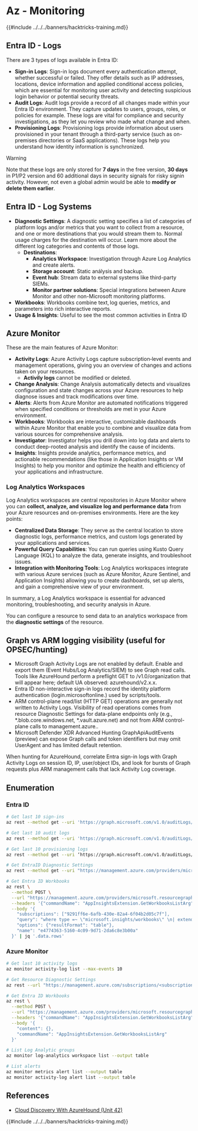 # Az - Monitoring

{{#include ../../../banners/hacktricks-training.md}}

## Entra ID - Logs

There are 3 types of logs available in Entra ID:

- **Sign-in Logs**: Sign-in logs document every authentication attempt, whether successful or failed. They offer details such as IP addresses, locations, device information and applied conditional access policies, which are essential for monitoring user activity and detecting suspicious login behavior or potential security threats.
- **Audit Logs**: Audit logs provide a record of all changes made within your Entra ID environment. They capture updates to users, groups, roles, or policies for example. These logs are vital for compliance and security investigations, as they let you review who made what change and when.
- **Provisioning Logs**: Provisioning logs provide information about users provisioned in your tenant through a third-party service (such as on-premises directories or SaaS applications). These logs help you understand how identity information is synchronized.

> [!WARNING]
> Note that these logs are only stored for **7 days** in the free version, **30 days** in P1/P2 version and 60 additional days in security signals for risky signin activity. However, not even a global admin would be able to **modify or delete them earlier**.

## Entra ID - Log Systems

- **Diagnostic Settings**: A diagnostic setting specifies a list of categories of platform logs and/or metrics that you want to collect from a resource, and one or more destinations that you would stream them to. Normal usage charges for the destination will occur. Learn more about the different log categories and contents of those logs.
    - **Destinations**:
        - **Analytics Workspace**: Investigation through Azure Log Analytics and create alerts.
        - **Storage account**: Static análysis and backup.
        - **Event hub**: Stream data to external systems like third-party SIEMs.
        - **Monitor partner solutions**: Special integrations between Azure Monitor and other non-Microsoft monitoring platforms.
- **Workbooks**: Workbooks combine text, log queries, metrics, and parameters into rich interactive reports.
- **Usage & Insights**: Useful to see the most common activities in Entra ID

## Azure Monitor

These are the main features of Azure Monitor:

- **Activity Logs**: Azure Activity Logs capture subscription‑level events and management operations, giving you an overview of changes and actions taken on your resources.
    - **Activily logs** cannot be modified or deleted.
- **Change Analysis**: Change Analysis automatically detects and visualizes configuration and state changes across your Azure resources to help diagnose issues and track modifications over time.
- **Alerts**: Alerts from Azure Monitor are automated notifications triggered when specified conditions or thresholds are met in your Azure environment.
- **Workbooks**: Workbooks are interactive, customizable dashboards within Azure Monitor that enable you to combine and visualize data from various sources for comprehensive analysis.
- **Investigator**: Investigator helps you drill down into log data and alerts to conduct deep-rooted analysis and identify the cause of incidents.
- **Insights**: Insights provide analytics, performance metrics, and actionable recommendations (like those in Application Insights or VM Insights) to help you monitor and optimize the health and efficiency of your applications and infrastructure.

### Log Analytics Workspaces

Log Analytics workspaces are central repositories in Azure Monitor where you can **collect, analyze, and visualize log and performance data** from your Azure resources and on-premises environments. Here are the key points:

- **Centralized Data Storage**: They serve as the central location to store diagnostic logs, performance metrics, and custom logs generated by your applications and services.
- **Powerful Query Capabilities**: You can run queries using Kusto Query Language (KQL) to analyze the data, generate insights, and troubleshoot issues.
- **Integration with Monitoring Tools**: Log Analytics workspaces integrate with various Azure services (such as Azure Monitor, Azure Sentinel, and Application Insights) allowing you to create dashboards, set up alerts, and gain a comprehensive view of your environment.

In summary, a Log Analytics workspace is essential for advanced monitoring, troubleshooting, and security analysis in Azure.

You can configure a resource to send data to an analytics workspace from the **diagnostic settings** of the resource.

## Graph vs ARM logging visibility (useful for OPSEC/hunting)

- Microsoft Graph Activity Logs are not enabled by default. Enable and export them (Event Hubs/Log Analytics/SIEM) to see Graph read calls. Tools like AzureHound perform a preflight GET to /v1.0/organization that will appear here; default UA observed: azurehound/v2.x.x.
- Entra ID non-interactive sign-in logs record the identity platform authentication (login.microsoftonline.<tld>) used by scripts/tools.
- ARM control-plane read/list (HTTP GET) operations are generally not written to Activity Logs. Visibility of read operations comes from resource Diagnostic Settings for data-plane endpoints only (e.g., *.blob.core.windows.net, *.vault.azure.net) and not from ARM control-plane calls to management.azure.<tld>.
- Microsoft Defender XDR Advanced Hunting GraphApiAuditEvents (preview) can expose Graph calls and token identifiers but may omit UserAgent and has limited default retention.

When hunting for AzureHound, correlate Entra sign-in logs with Graph Activity Logs on session ID, IP, user/object IDs, and look for bursts of Graph requests plus ARM management calls that lack Activity Log coverage.

## Enumeration

### Entra ID

```bash
# Get last 10 sign-ins
az rest --method get --uri 'https://graph.microsoft.com/v1.0/auditLogs/signIns?$top=10'

# Get last 10 audit logs
az rest --method get --uri 'https://graph.microsoft.com/v1.0/auditLogs/directoryAudits?$top=10'

# Get last 10 provisioning logs
az rest --method get --uri ‘https://graph.microsoft.com/v1.0/auditLogs/provisioning?$top=10’

# Get EntraID Diagnostic Settings
az rest --method get --uri "https://management.azure.com/providers/microsoft.aadiam/diagnosticSettings?api-version=2017-04-01-preview"

# Get Entra ID Workbooks
az rest \
  --method POST \
  --url "https://management.azure.com/providers/microsoft.resourcegraph/resources?api-version=2021-03-01" \
  --headers '{"commandName": "AppInsightsExtension.GetWorkbooksListArg"}' \
  --body '{
    "subscriptions": ["9291ff6e-6afb-430e-82a4-6f04b2d05c7f"],
    "query": "where type =~ \"microsoft.insights/workbooks\" \n| extend sourceId = tostring(properties.sourceId) \n| where sourceId =~ \"Azure Active Directory\" \n| extend DisplayName = tostring(properties.displayName) \n| extend WorkbookType = tostring(properties.category), LastUpdate = todatetime(properties.timeModified) \n| where WorkbookType == \"workbook\"\n| project DisplayName, name, resourceGroup, kind, location, id, type, subscriptionId, tags, WorkbookType, LastUpdate, identity, properties",
    "options": {"resultFormat": "table"},
    "name": "e4774363-5160-4c09-9d71-2da6c8e3b00a"
  }' | jq '.data.rows'
```

### Azure Monitor

```bash
# Get last 10 activity logs
az monitor activity-log list --max-events 10

# Get Resource Diagnostic Settings
az rest --url "https://management.azure.com/subscriptions/<subscription-id>/resourceGroups/<res-group>/providers/Microsoft.DocumentDb/databaseAccounts/<db-name>/providers/microsoft.insights/diagnosticSettings?api-version=2021-05-01-preview"

# Get Entra ID Workbooks
az rest \
  --method POST \
  --url "https://management.azure.com/providers/microsoft.resourcegraph/resources?api-version=2021-03-01" \
  --headers '{"commandName": "AppInsightsExtension.GetWorkbooksListArg"}' \
  --body '{
    "content": {},
    "commandName": "AppInsightsExtension.GetWorkbooksListArg"
  }'

# List Log Analytic groups
az monitor log-analytics workspace list --output table

# List alerts
az monitor metrics alert list --output table
az monitor activity-log alert list --output table
```

## References
- [Cloud Discovery With AzureHound (Unit 42)](https://unit42.paloaltonetworks.com/threat-actor-misuse-of-azurehound/)

{{#include ../../../banners/hacktricks-training.md}}

